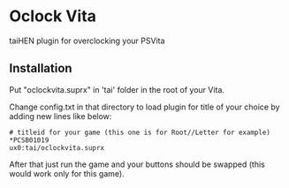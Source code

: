 # Oclock Vita
taiHEN plugin for overclocking your PSVita

Installation
--------------------------------------------------------------------------------

Put "oclockvita.suprx" in 'tai' folder in the root of your Vita.

Change config.txt in that directory to load plugin for title of your choice by adding new lines like below:

```text
# titleid for your game (this one is for Root//Letter for example)
*PCSB01019
ux0:tai/oclockvita.suprx
```

After that just run the game and your buttons should be swapped (this would work only for this game).
